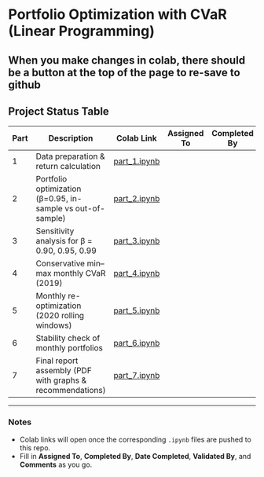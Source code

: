 # Portfolio Optimization with CVaR (Linear Programming)

## When you make changes in colab, there should be a button at the top of the page to re-save to github

## Project Status Table

| Part | Description | Colab Link | Assigned To | Completed By | Date Completed | Validated By | Comments |
|------|-------------|------------|-------------|--------------|----------------|--------------|----------|
| 1 | Data preparation & return calculation | [part_1.ipynb](https://colab.research.google.com/github/optimization_1/part_1.ipynb) | | | | | |
| 2 | Portfolio optimization (β=0.95, in-sample vs out-of-sample) | [part_2.ipynb](https://colab.research.google.com/github/optimization_1/part_2.ipynb) | | | | | |
| 3 | Sensitivity analysis for β = 0.90, 0.95, 0.99 | [part_3.ipynb](https://colab.research.google.com/github/optimization_1/part_3.ipynb) | | | | | |
| 4 | Conservative min–max monthly CVaR (2019) | [part_4.ipynb](https://colab.research.google.com/github/optimization_1/part_4.ipynb) | | | | | |
| 5 | Monthly re-optimization (2020 rolling windows) | [part_5.ipynb](https://colab.research.google.com/github/optimization_1/part_5.ipynb) | | | | | |
| 6 | Stability check of monthly portfolios | [part_6.ipynb](https://colab.research.google.com/github/optimization_1/part_6.ipynb) | | | | | |
| 7 | Final report assembly (PDF with graphs & recommendations) | [part_7.ipynb](https://colab.research.google.com/github/optimization_1/part_7.ipynb) | | | | | |

---

### Notes
- Colab links will open once the corresponding `.ipynb` files are pushed to this repo.  
- Fill in **Assigned To**, **Completed By**, **Date Completed**, **Validated By**, and **Comments** as you go.  
